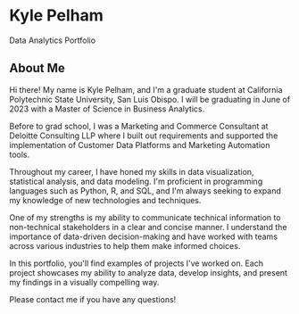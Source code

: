 # Kyle Pelham
Data Analytics Portfolio

## About Me
Hi there! My name is Kyle Pelham, and I'm a graduate student at California Polytechnic State University, San Luis Obispo. I will be graduating in June of 2023 with a Master of Science in Business Analytics.

Before to grad school, I was a Marketing and Commerce Consultant at Deloitte Consulting LLP where I built out requirements and supported the implementation of Customer Data Platforms and Marketing Automation tools.

Throughout my career, I have honed my skills in data visualization, statistical analysis, and data modeling. I'm proficient in programming languages such as Python, R, and SQL, and I'm always seeking to expand my knowledge of new technologies and techniques.

One of my strengths is my ability to communicate technical information to non-technical stakeholders in a clear and concise manner. I understand the importance of data-driven decision-making and have worked with teams across various industries to help them make informed choices.

In this portfolio, you'll find examples of projects I've worked on. Each project showcases my ability to analyze data, develop insights, and present my findings in a visually compelling way.

Please contact me if you have any questions!
